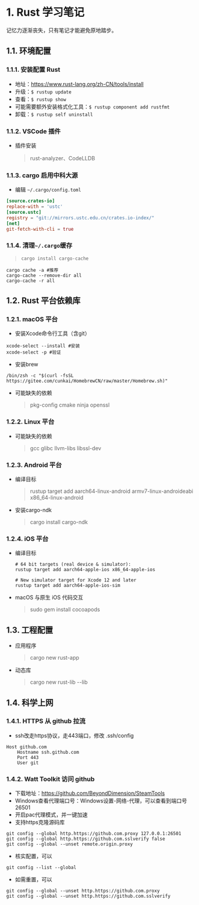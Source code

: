 
# 1. Rust 学习笔记

记忆力逐渐丧失，只有笔记才能避免原地踏步。

## 1.1. 环境配置

### 1.1.1. 安装配置 Rust

* 地址：<https://www.rust-lang.org/zh-CN/tools/install>
* 升级：`$ rustup update`
* 查看：`$ rustup show`
* 可能需要额外安装格式化工具：`$ rustup component add rustfmt`
* 卸载：`$ rustup self uninstall`

### 1.1.2. VSCode 插件

* 插件安装
  > rust-analyzer、CodeLLDB

### 1.1.3. cargo 启用中科大源

* 编辑 `~/.cargo/config.toml`

```toml
[source.crates-io]
replace-with = 'ustc'
[source.ustc]
registry = "git://mirrors.ustc.edu.cn/crates.io-index/"
[net]
git-fetch-with-cli = true
```

### 1.1.4. 清理`~/.cargo`缓存

  > `cargo install cargo-cache`

```shell
cargo cache -a #推荐
cargo-cache --remove-dir all
cargo-cache -r all
```

## 1.2. Rust 平台依赖库

### 1.2.1. macOS 平台

* 安装Xcode命令行工具（含git）

```shell
xcode-select --install #安装
xcode-select -p #验证
```

* 安装brew

```shell
/bin/zsh -c "$(curl -fsSL https://gitee.com/cunkai/HomebrewCN/raw/master/Homebrew.sh)"
```

* 可能缺失的依赖
  > pkg-config cmake ninja openssl

### 1.2.2. Linux 平台

* 可能缺失的依赖
  > gcc glibc llvm-libs libssl-dev

### 1.2.3. Android 平台

* 编译目标
  > rustup target add aarch64-linux-android armv7-linux-androideabi x86_64-linux-android

* 安装cargo-ndk
  > cargo install cargo-ndk

### 1.2.4. iOS 平台

* 编译目标

  ```shell
  # 64 bit targets (real device & simulator):
  rustup target add aarch64-apple-ios x86_64-apple-ios

  # New simulator target for Xcode 12 and later
  rustup target add aarch64-apple-ios-sim
  ```

* macOS 与原生 iOS 代码交互
  > sudo gem install cocoapods

## 1.3. 工程配置

* 应用程序
  > cargo new rust-app
* 动态库
  > cargo new rust-lib --lib

## 1.4. 科学上网

### 1.4.1. HTTPS 从 github 拉流

* ssh改走https协议，走443端口，修改 .ssh/config

```shell
Host github.com
    Hostname ssh.github.com
    Port 443
    User git
```

### 1.4.2. Watt Toolkit 访问 github

* 下载地址：<https://github.com/BeyondDimension/SteamTools>
* Windows查看代理端口号：Windows设置-网络-代理，可以查看到端口号26501
* 开启pac代理模式，并一键加速
* 支持https克隆源码库

```shell
git config --global http.https://github.com.proxy 127.0.0.1:26501
git config --global http.https://github.com.sslverify false
git config --global --unset remote.origin.proxy
```

* 核实配置，可以

```shell
git config --list --global
```

* 如需重置，可以

```shell
git config --global --unset http.https://github.com.proxy
git config --global --unset http.https://github.com.sslverify
```

